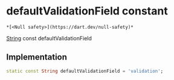 


# defaultValidationField constant




    *[<Null safety>](https://dart.dev/null-safety)*


[String](https://api.flutter.dev/flutter/dart-core/String-class.html) const defaultValidationField
  







## Implementation

```dart
static const String defaultValidationField = 'validation';


```







